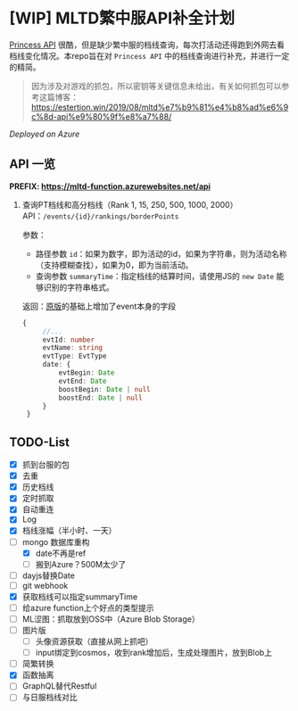 # [WIP] MLTD繁中服API补全计划

[Princess API](https://api.matsurihi.me/docs/) 很酷，但是缺少繁中服的档线查询，每次打活动还得跑到外网去看档线变化情况。本repo旨在对 `Princess API` 中的档线查询进行补充，并进行一定的精简。

> 因为涉及对游戏的抓包，所以密钥等关键信息未给出，有关如何抓包可以参考这篇博客：https://estertion.win/2019/08/mltd%e7%b9%81%e4%b8%ad%e6%9c%8d-api%e9%80%9f%e8%a7%88/

*Deployed on Azure*

## API 一览

**PREFIX: https://mltd-function.azurewebsites.net/api**

1. 查询PT档线和高分档线（Rank 1, 15, 250, 500, 1000, 2000）
   API：`/events/{id}/rankings/borderPoints`
   
   参数：
   
   - 路径参数 `id`：如果为数字，即为活动的id，如果为字符串，则为活动名称（支持模糊查找），如果为0，即为当前活动。
   - 查询参数 `summaryTime`：指定档线的结算时间，请使用JS的 `new Date` 能够识别的字符串格式。
   
   返回：[原版](https://api.matsurihi.me/docs/#mltd-v1-events-rankings)的基础上增加了event本身的字段
   ```ts
   {
        //...
        evtId: number
        evtName: string
        evtType: EvtType
        date: {
            evtBegin: Date
            evtEnd: Date
            boostBegin: Date | null
            boostEnd: Date | null
        }
    }
   ```

## TODO-List

- [x]  抓到台服的包
- [x]  去重
- [x]  历史档线
- [x]  定时抓取
- [x]  自动重连
- [x]  Log
- [x]  档线涨幅（半小时、一天）
- [ ]  mongo 数据库重构
    - [x]  date不再是ref
    - [ ]  搬到Azure？500M太少了
- [ ]  dayjs替换Date
- [ ]  git webhook
- [x]  获取档线可以指定summaryTime
- [ ]  给azure function上个好点的类型提示
- [ ]  ML涩图：抓取放到OSS中（Azure Blob Storage）
- [ ]  图片版
    - [ ]  头像资源获取（直接从网上抓吧）
    - [ ]  input绑定到cosmos，收到rank增加后，生成处理图片，放到Blob上
- [ ]  简繁转换
- [x]  函数抽离
- [ ]  GraphQL替代Restful
- [ ]  与日服档线对比
